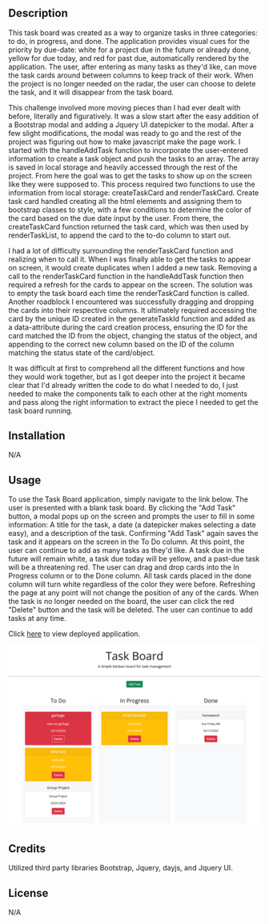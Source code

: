 # <Task-Board>

## Description

This task board was created as a way to organize tasks in three categories: to do, in progress, and done.  The application provides visual cues for the priority by due-date: white for a project due in the future or already done, yellow for due today, and red for past due, automatically rendered by the application.  The user, after entering as many tasks as they'd like, can move the task cards around between columns to keep track of their work.  When the project is no longer needed on the radar, the user can choose to delete the task, and it will disappear from the task board.

This challenge involved more moving pieces than I had ever dealt with before, literally and figuratively.  It was a slow start after the easy addition of a Bootstrap modal and adding a Jquery UI datepicker to the modal.  After a few slight modifications, the modal was ready to go and the rest of the project was figuring out how to make javascript make the page work.  I started with the handleAddTask function to incorporate the user-entered information to create a task object and push the tasks to an array.  The array is saved in local storage and heavily accessed through the rest of the project.  From here the goal was to get the tasks to show up on the screen like they were supposed to.  This process required two functions to use the information from local storage: createTaskCard and renderTaskCard.  Create task card handled creating all the html elements and assigning them to bootstrap classes to style, with a few conditions to determine the color of the card based on the due date input by the user.  From there, the createTaskCard function returned the task card, which was then used by renderTaskList, to append the card to the to-do column to start out.  

I had a lot of difficulty surrounding the renderTaskCard function and realizing when to call it.  When I was finally able to get the tasks to appear on screen, it would create duplicates when I added a new task.  Removing a call to the renderTaskCard function in the handleAddTask function then required a refresh for the cards to appear on the screen.  The solution was to empty the task board each time the renderTaskCard function is called.  Another roadblock I encountered was successfully dragging and dropping the cards into their respective columns.  It ultimately required accessing the card by the unique ID created in the generateTaskId function and added as a data-attribute during the card creation process, ensuring the ID for the card matched the ID from the object, changing the status of the object, and appending to the correct new column based on the ID of the column matching the status state of the card/object.  

It was difficult at first to comprehend all the different functions and how they would work together, but as I got deeper into the project it became clear that I'd already written the code to do what I needed to do, I just needed to make the components talk to each other at the right moments and pass along the right information to extract the piece I needed to get the task board running.  

## Installation

N/A

## Usage

To use the Task Board application, simply navigate to the link below.  The user is presented with a blank task board.  By clicking the "Add Task" button, a modal pops up on the screen and prompts the user to fill in some information:  A title for the task, a date (a datepicker makes selecting a date easy), and a description of the task.  Confirming "Add Task" again saves the task and it appears on the screen in the To Do column.  At this point, the user can continue to add as many tasks as they'd like.  A task due in the future will remain white, a task due today will be yellow, and a past-due task will be a threatening red.  The user can drag and drop cards into the In Progress column or to the Done column.  All task cards placed in the done column will turn white regardless of the color they were before.  Refreshing the page at any point will not change the position of any of the cards.  When the task is no longer needed on the board, the user can click the red "Delete" button and the task will be deleted. The user can continue to add tasks at any time.     

Click [here](https://lindsay-terry.github.io/task-board/) to view deployed application.

![Screenshot of application](./assets/images/taskboardscreenshot.png)

## Credits

Utilized third party libraries Bootstrap, Jquery, dayjs, and Jquery UI.

## License

N/A

